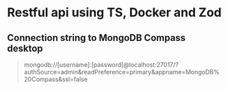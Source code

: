 # Restful api using TS, Docker and Zod

## Connection string to MongoDB Compass desktop

> mongodb://[username]:[password]@localhost:27017/?authSource=admin&readPreference=primary&appname=MongoDB%20Compass&ssl=false
